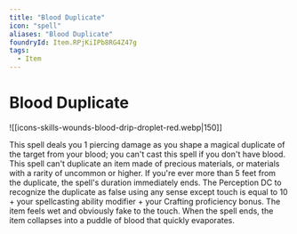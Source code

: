 ```yaml
---
title: "Blood Duplicate"
icon: "spell"
aliases: "Blood Duplicate"
foundryId: Item.RPjKiIPb8RG4Z47g
tags:
  - Item
---
```


# Blood Duplicate
![[icons-skills-wounds-blood-drip-droplet-red.webp|150]]

This spell deals you 1 piercing damage as you shape a magical duplicate of the target from your blood; you can't cast this spell if you don't have blood. This spell can't duplicate an item made of precious materials, or materials with a rarity of uncommon or higher. If you're ever more than 5 feet from the duplicate, the spell's duration immediately ends. The Perception DC to recognize the duplicate as false using any sense except touch is equal to 10 + your spellcasting ability modifier + your Crafting proficiency bonus. The item feels wet and obviously fake to the touch. When the spell ends, the item collapses into a puddle of blood that quickly evaporates.
